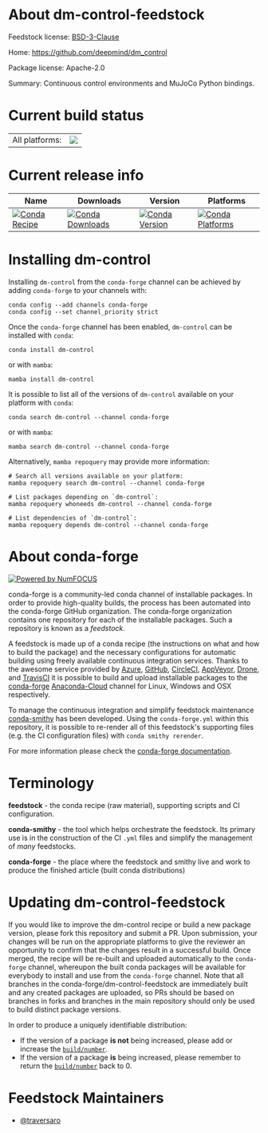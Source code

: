 About dm-control-feedstock
==========================

Feedstock license: [BSD-3-Clause](https://github.com/conda-forge/dm_control-feedstock/blob/main/LICENSE.txt)

Home: https://github.com/deepmind/dm_control

Package license: Apache-2.0

Summary: Continuous control environments and MuJoCo Python bindings.

Current build status
====================


<table><tr><td>All platforms:</td>
    <td>
      <a href="https://dev.azure.com/conda-forge/feedstock-builds/_build/latest?definitionId=18528&branchName=main">
        <img src="https://dev.azure.com/conda-forge/feedstock-builds/_apis/build/status/dm_control-feedstock?branchName=main">
      </a>
    </td>
  </tr>
</table>

Current release info
====================

| Name | Downloads | Version | Platforms |
| --- | --- | --- | --- |
| [![Conda Recipe](https://img.shields.io/badge/recipe-dm--control-green.svg)](https://anaconda.org/conda-forge/dm-control) | [![Conda Downloads](https://img.shields.io/conda/dn/conda-forge/dm-control.svg)](https://anaconda.org/conda-forge/dm-control) | [![Conda Version](https://img.shields.io/conda/vn/conda-forge/dm-control.svg)](https://anaconda.org/conda-forge/dm-control) | [![Conda Platforms](https://img.shields.io/conda/pn/conda-forge/dm-control.svg)](https://anaconda.org/conda-forge/dm-control) |

Installing dm-control
=====================

Installing `dm-control` from the `conda-forge` channel can be achieved by adding `conda-forge` to your channels with:

```
conda config --add channels conda-forge
conda config --set channel_priority strict
```

Once the `conda-forge` channel has been enabled, `dm-control` can be installed with `conda`:

```
conda install dm-control
```

or with `mamba`:

```
mamba install dm-control
```

It is possible to list all of the versions of `dm-control` available on your platform with `conda`:

```
conda search dm-control --channel conda-forge
```

or with `mamba`:

```
mamba search dm-control --channel conda-forge
```

Alternatively, `mamba repoquery` may provide more information:

```
# Search all versions available on your platform:
mamba repoquery search dm-control --channel conda-forge

# List packages depending on `dm-control`:
mamba repoquery whoneeds dm-control --channel conda-forge

# List dependencies of `dm-control`:
mamba repoquery depends dm-control --channel conda-forge
```


About conda-forge
=================

[![Powered by
NumFOCUS](https://img.shields.io/badge/powered%20by-NumFOCUS-orange.svg?style=flat&colorA=E1523D&colorB=007D8A)](https://numfocus.org)

conda-forge is a community-led conda channel of installable packages.
In order to provide high-quality builds, the process has been automated into the
conda-forge GitHub organization. The conda-forge organization contains one repository
for each of the installable packages. Such a repository is known as a *feedstock*.

A feedstock is made up of a conda recipe (the instructions on what and how to build
the package) and the necessary configurations for automatic building using freely
available continuous integration services. Thanks to the awesome service provided by
[Azure](https://azure.microsoft.com/en-us/services/devops/), [GitHub](https://github.com/),
[CircleCI](https://circleci.com/), [AppVeyor](https://www.appveyor.com/),
[Drone](https://cloud.drone.io/welcome), and [TravisCI](https://travis-ci.com/)
it is possible to build and upload installable packages to the
[conda-forge](https://anaconda.org/conda-forge) [Anaconda-Cloud](https://anaconda.org/)
channel for Linux, Windows and OSX respectively.

To manage the continuous integration and simplify feedstock maintenance
[conda-smithy](https://github.com/conda-forge/conda-smithy) has been developed.
Using the ``conda-forge.yml`` within this repository, it is possible to re-render all of
this feedstock's supporting files (e.g. the CI configuration files) with ``conda smithy rerender``.

For more information please check the [conda-forge documentation](https://conda-forge.org/docs/).

Terminology
===========

**feedstock** - the conda recipe (raw material), supporting scripts and CI configuration.

**conda-smithy** - the tool which helps orchestrate the feedstock.
                   Its primary use is in the construction of the CI ``.yml`` files
                   and simplify the management of *many* feedstocks.

**conda-forge** - the place where the feedstock and smithy live and work to
                  produce the finished article (built conda distributions)


Updating dm-control-feedstock
=============================

If you would like to improve the dm-control recipe or build a new
package version, please fork this repository and submit a PR. Upon submission,
your changes will be run on the appropriate platforms to give the reviewer an
opportunity to confirm that the changes result in a successful build. Once
merged, the recipe will be re-built and uploaded automatically to the
`conda-forge` channel, whereupon the built conda packages will be available for
everybody to install and use from the `conda-forge` channel.
Note that all branches in the conda-forge/dm-control-feedstock are
immediately built and any created packages are uploaded, so PRs should be based
on branches in forks and branches in the main repository should only be used to
build distinct package versions.

In order to produce a uniquely identifiable distribution:
 * If the version of a package **is not** being increased, please add or increase
   the [``build/number``](https://docs.conda.io/projects/conda-build/en/latest/resources/define-metadata.html#build-number-and-string).
 * If the version of a package **is** being increased, please remember to return
   the [``build/number``](https://docs.conda.io/projects/conda-build/en/latest/resources/define-metadata.html#build-number-and-string)
   back to 0.

Feedstock Maintainers
=====================

* [@traversaro](https://github.com/traversaro/)

